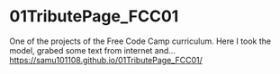 # 01TributePage_FCC01
One of the projects of the Free Code Camp curriculum. 
Here I took the model, grabed some text from internet and...
https://samu101108.github.io/01TributePage_FCC01/
